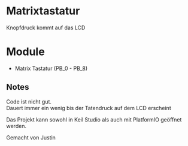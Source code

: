 # Matrixtastatur

Knopfdruck kommt auf das LCD

# Module
- Matrix Tastatur (PB_0 - PB_8)

## Notes
Code ist nicht gut.  
Dauert immer ein wenig bis der Tatendruck auf dem LCD erscheint

Das Projekt kann sowohl in Keil Studio als auch mit PlatformIO geöffnet werden.

Gemacht von Justin